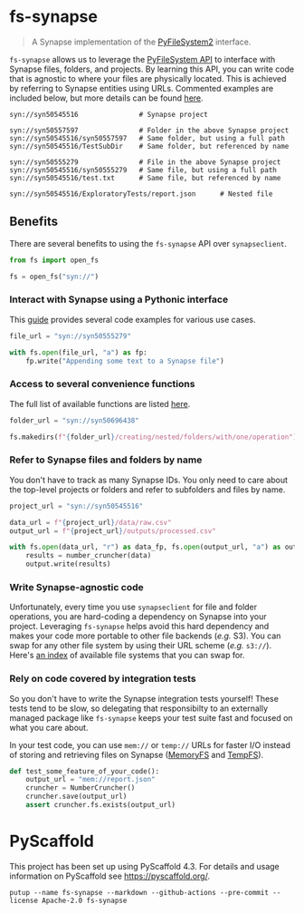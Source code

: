# fs-synapse

<!--
[![ReadTheDocs](https://readthedocs.org/projects/fs-synapse/badge/?version=latest)](https://sage-bionetworks-workflows.github.io/fs-synapse/)
[![PyPI-Server](https://img.shields.io/pypi/v/fs-synapse.svg)](https://pypi.org/project/fs-synapse/)
[![codecov](https://codecov.io/gh/Sage-Bionetworks-Workflows/fs-synapse/branch/main/graph/badge.svg?token=OCC4MOUG5P)](https://codecov.io/gh/Sage-Bionetworks-Workflows/fs-synapse)
[![Project generated with PyScaffold](https://img.shields.io/badge/-PyScaffold-005CA0?logo=pyscaffold)](#pyscaffold)
-->

> A Synapse implementation of the [PyFileSystem2](http://docs.pyfilesystem.org/) interface.

`fs-synapse` allows us to leverage the [PyFileSystem API](https://docs.pyfilesystem.org/en/latest/interface.html) to interface with Synapse files, folders, and projects. By learning this API, you can write code that is agnostic to where your files are physically located. This is achieved by referring to Synapse entities using URLs. Commented examples are included below, but more details can be found [here](https://docs.pyfilesystem.org/en/latest/openers.html).

```
syn://syn50545516               # Synapse project

syn://syn50557597               # Folder in the above Synapse project
syn://syn50545516/syn50557597   # Same folder, but using a full path
syn://syn50545516/TestSubDir    # Same folder, but referenced by name

syn://syn50555279               # File in the above Synapse project
syn://syn50545516/syn50555279   # Same file, but using a full path
syn://syn50545516/test.txt      # Same file, but referenced by name

syn://syn50545516/ExploratoryTests/report.json      # Nested file
```

## Benefits

There are several benefits to using the `fs-synapse` API over `synapseclient`.

```python
from fs import open_fs

fs = open_fs("syn://")
```

### Interact with Synapse using a Pythonic interface

This [guide](https://docs.pyfilesystem.org/en/latest/guide.html) provides several code examples for various use cases.

```python
file_url = "syn://syn50555279"

with fs.open(file_url, "a") as fp:
    fp.write("Appending some text to a Synapse file")
```

### Access to several convenience functions

The full list of available functions are listed [here](https://docs.pyfilesystem.org/en/latest/interface.html).

```python
folder_url = "syn://syn50696438"

fs.makedirs(f"{folder_url}/creating/nested/folders/with/one/operation")
```

### Refer to Synapse files and folders by name

You don't have to track as many Synapse IDs. You only need to care about the top-level projects or folders and refer to subfolders and files by name.

```python
project_url = "syn://syn50545516"

data_url = f"{project_url}/data/raw.csv"
output_url = f"{project_url}/outputs/processed.csv"

with fs.open(data_url, "r") as data_fp, fs.open(output_url, "a") as output_fp:
    results = number_cruncher(data)
    output.write(results)
```

### Write Synapse-agnostic code

Unfortunately, every time you use `synapseclient` for file and folder operations, you are hard-coding a dependency on Synapse into your project. Leveraging `fs-synapse` helps avoid this hard dependency and makes your code more portable to other file backends (_e.g._ S3). You can swap for any other file system by using their URL scheme (_e.g._ `s3://`). Here's [an index](https://www.pyfilesystem.org/page/index-of-filesystems/) of available file systems that you can swap for.

### Rely on code covered by integration tests

So you don't have to write the Synapse integration tests yourself! These tests tend to be slow, so delegating that responsibilty to an externally managed package like `fs-synapse` keeps your test suite fast and focused on what you care about.

In your test code, you can use `mem://` or `temp://` URLs for faster I/O instead of storing and retrieving files on Synapse ([MemoryFS](https://docs.pyfilesystem.org/en/latest/reference/memoryfs.html) and [TempFS](https://docs.pyfilesystem.org/en/latest/reference/tempfs.html)).

```python
def test_some_feature_of_your_code():
    output_url = "mem://report.json"
    cruncher = NumberCruncher()
    cruncher.save(output_url)
    assert cruncher.fs.exists(output_url)
```

# PyScaffold

This project has been set up using PyScaffold 4.3. For details and usage
information on PyScaffold see https://pyscaffold.org/.

```console
putup --name fs-synapse --markdown --github-actions --pre-commit --license Apache-2.0 fs-synapse
```
